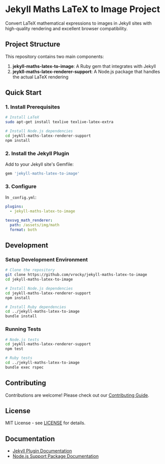 # Jekyll Maths LaTeX to Image Project

Convert LaTeX mathematical expressions to images in Jekyll sites with high-quality rendering and excellent browser compatibility.

## Project Structure

This repository contains two main components:

1. **jekyll-maths-latex-to-image**: A Ruby gem that integrates with Jekyll
2. **jeykll-maths-latex-renderer-support**: A Node.js package that handles the actual LaTeX rendering

## Quick Start

### 1. Install Prerequisites

```bash
# Install LaTeX
sudo apt-get install texlive texlive-latex-extra

# Install Node.js dependencies
cd jeykll-maths-latex-renderer-support
npm install
```

### 2. Install the Jekyll Plugin

Add to your Jekyll site's Gemfile:
```ruby
gem 'jekyll-maths-latex-to-image'
```

### 3. Configure

In `_config.yml`:
```yaml
plugins:
  - jekyll-maths-latex-to-image

texsvg_math_renderer:
  path: /assets/img/math
  format: both
```

## Development

### Setup Development Environment

```bash
# Clone the repository
git clone https://github.com/vrocky/jekyll-maths-latex-to-image
cd jekyll-maths-latex-to-image

# Install Node.js dependencies
cd jeykll-maths-latex-renderer-support
npm install

# Install Ruby dependencies
cd ../jekyll-maths-latex-to-image
bundle install
```

### Running Tests

```bash
# Node.js tests
cd jeykll-maths-latex-renderer-support
npm test

# Ruby tests
cd ../jekyll-maths-latex-to-image
bundle exec rspec
```

## Contributing

Contributions are welcome! Please check out our [Contributing Guide](CONTRIBUTING.md).

## License

MIT License - see [LICENSE](LICENSE) for details.

## Documentation

- [Jekyll Plugin Documentation](jekyll-maths-latex-to-image/README.md)
- [Node.js Support Package Documentation](jeykll-maths-latex-renderer-support/README.md)
